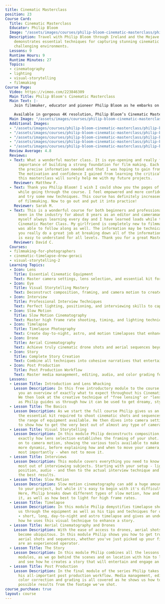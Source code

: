 ```yaml
---
title: Cinematic Masterclass
position: 23
Course Card:
  Title: Cinematic Masterclass
  Educator: Philip Bloom
  Image: "/assets/images/courses/philip-bloom-cinematic-masterclass/philip-bloom-cinematic-masterclass.jpg"
  Description: Travel with Philip Bloom through Ireland and the Mojave desert as he
    demonstrates essential techniques for capturing stunning cinematic images in various
    challenging environments.
  Lessons: 9
  Runtime Hours: 9
  Runtime Minutes: 27
  Topics:
  - cinematography
  - lighting
  - visual-storytelling
  - filmmaking
Course Page:
  Video: https://vimeo.com/223846309
  Main Title: Philip Bloom's Cinematic Masterclass
  Main Text: |-
    Join filmmaker, educator and pioneer Philip Bloom as he embarks on his most adventurous project to date. From the wind-swept coast of Ireland to the unforgiving heat of the Mojave desert, USA, travel with Philip as he guides you through the art and science of filmmaking, and shares his most important advice for capturing the style of cinematic images that have made him one of the world's most beloved independent filmmakers.

    Available in gorgeous 4K resolution, Philip Bloom’s Cinematic Masterclass is an eight hour journey that will educate, entertain and inspire you.
  Main Image: "/assets/images/courses/philip-bloom-cinematic-masterclass/philip-bloom-cinematic-masterclass-1.jpg"
  Additional Images:
  - "/assets/images/courses/philip-bloom-cinematic-masterclass/philip-bloom-cinematic-masterclass-2.jpg"
  - "/assets/images/courses/philip-bloom-cinematic-masterclass/philip-bloom-cinematic-masterclass-3.jpg"
  - "/assets/images/courses/philip-bloom-cinematic-masterclass/philip-bloom-cinematic-masterclass-4.jpg"
  - "/assets/images/courses/philip-bloom-cinematic-masterclass/philip-bloom-cinematic-masterclass-5.jpg"
  - "/assets/images/courses/philip-bloom-cinematic-masterclass/philip-bloom-cinematic-masterclass-6.jpg"
  Review Average: 4.8
  Reviews:
  - Text: What a wonderful master class. It is eye-opening and really focuses on the
      importance of building a strong foundation for film making. Each module has
      the precise information needed and that I was hoping to gain from Philip's perspective.
      The motivation and confidence I gained from learning the critical skills in
      this masterclass will surely help me with my future projects.
    Reviewer: Matthew F.
  - Text: Thank you Philip Bloom! I wish I could show you the pages of notes I wrote
      while going through the course. I feel empowered and more confident to go out
      and try some new techniques. This course has definitely increased my knowledge
      of filmmaking. Now to go out and put it into practice!
    Reviewer: Sarah M.
  - Text: This is a wonderful course for both beginners and professionals. I have
      been in the industry for about 8 years as an editor and cameraman and I find
      myself always learning every day and I have learned loads while taking Philip's
      Cinematic Master Class. My girlfriend is completely new to filmmaking and she
      was able to follow along as well. The information may be technical but Philip
      you really do a great job at breaking down all of the information in a way that
      is easy to understand for all levels. Thank you for a great Masterclass!
    Reviewer: David C.
  Courses:
  - filmmaking-for-photographers
  - cinematic-timelapse-drew-geraci
  - visual-storytelling-2
  Learning Topics:
  - Icon: Lens
    Title: Essential Cinematic Equipment
    Text: Master camera settings, lens selection, and essential kit for professional cinematic shots.
  - Icon: Eye
    Title: Visual Storytelling Mastery
    Text: Deconstruct composition, framing, and camera motion to create dynamic, engaging sequences.
  - Icon: Interview
    Title: Professional Interview Techniques
    Text: Perfect lighting, positioning, and interviewing skills to capture compelling subject stories.
  - Icon: Slow Motion
    Title: Slow Motion Cinematography
    Text: Master high frame rate shooting, timing, and lighting techniques for impactful slow motion.
  - Icon: Timelapse
    Title: Timelapse Photography
    Text: Create day-to-night, astro, and motion timelapses that enhance narrative storytelling.
  - Icon: Drone
    Title: Aerial Cinematography
    Text: Achieve truly cinematic drone shots and aerial sequences beyond basic operator skills.
  - Icon: Story
    Title: Complete Story Creation
    Text: Combine all techniques into cohesive narratives that entertain and engage audiences.
  - Icon: Post Production
    Title: Post Production Workflow
    Text: Master media management, editing, audio, and color grading for maximum footage impact.
  Lessons:
  - Lesson Title: Introduction and Lens Whacking
    Lesson Description: In this free introductory module to the course, Philip gives
      you an overview of exactly what to expect throughout his Cinematic Masterclass.
      We then look at the creative technique of "free lensing" or "lens whacking"
      as Philip guides us through how it can be used to get dreamy, stylised shots.
  - Lesson Title: The Basics
    Lesson Description: As we start the full course Philip gives us an overview of
      the essential kit required to shoot cinematic shots and sequences, as well as
      the range of equipment available. He then dives into camera settings and setup
      to show how to get the very best out of almost any type of camera.
  - Lesson Title: Visual Storytelling
    Lesson Description: In this module Philip deconstructs composition, showing you
      exactly how lens selection establishes the framing of your shot. He then moves
      on to camera motion, showing the various tools available to make your shots
      more dynamic, before explaining how and when to move your camera, and perhaps
      most importantly - when not to move it.
  - Lesson Title: Interviews
    Lesson Description: This module covers everything you need to know to get the
      most out of interviewing subjects. Starting with your setup - lighting, camera
      position, audio - and then to the actual interview technique and how to get
      the best results.
  - Lesson Title: Slow Motion
    Lesson Description: Slow motion cinematography can add a huge amount of impact
      to your project, but while it's easy to begin with it's difficult to master.
      Here, Philip breaks down different types of slow motion, how and when to use
      it, as well as how best to light for high frame rates.
  - Lesson Title: Timelapse
    Lesson Description: In this module Philip demystifies timelapse shots. He steps
      us through the equipment as well as his tips and techniques for of all styles
      - short, long, day-to-night and astro timelapse and gives an understanding of
      how he uses this visual technique to enhance a story.
  - Lesson Title: Aerial Cinematography and Drones
    Lesson Description: With the ease of access to drones, aerial shots have almost
      become ubiquitous. In this module Philip shows you how to get truly cinematic
      aerial shots and sequences, whether you've just picked up your first drone or
      are an experienced operator.
  - Lesson Title: The Story
    Lesson Description: In this module Philip combines all the lessons of the previous
      modules, as we go behind the scenes and on location with him to learn his process,
      and see how he creates a story that will entertain and engage an audience.
  - Lesson Title: Post Production
    Lesson Description: In the final module of the series Philip takes us through
      his all-important post production workflow. Media management, editing, audio,
      color correction and grading is all covered as he shows us how to get the best
      possible results from the footage we've shot.
course_purchase: true
layout: course
---
```


